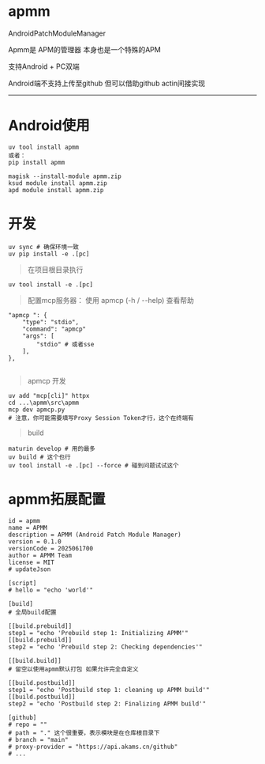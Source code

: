 # apmm

AndroidPatchModuleManager

Apmm是 APM的管理器 本身也是一个特殊的APM

支持Android + PC双端

Android端不支持上传至github 但可以借助github actin间接实现

---

# Android使用

```termux
uv tool install apmm
或者：
pip install apmm
```

```apmm.zip
magisk --install-module apmm.zip 
ksud module install apmm.zip
apd module install apmm.zip
```

# 开发

```uv
uv sync # 确保环境一致
uv pip install -e .[pc] 
```

> 在项目根目录执行

`uv tool install -e .[pc]`

> 配置mcp服务器：
> 使用 apmcp (-h / --help) 查看帮助 

```apmcp
"apmcp ": {
    "type": "stdio",
    "command": "apmcp"
    "args": [
        "stdio" # 或者sse
    ],
},


```

> apmcp 开发
``` mcp
uv add "mcp[cli]" httpx
cd ...\apmm\src\apmm
mcp dev apmcp.py
# 注意，你可能需要填写Proxy Session Token才行，这个在终端有
```

> build

```build
maturin develop # 用的最多
uv build # 这个也行
uv tool install -e .[pc] --force # 碰到问题试试这个

```



# apmm拓展配置

```module.prop
id = apmm
name = APMM
description = APMM (Android Patch Module Manager) 
version = 0.1.0
versionCode = 2025061700
author = APMM Team
license = MIT
# updateJson

[script]
# hello = "echo 'world'"

[build]
# 全局build配置

[[build.prebuild]]
step1 = "echo 'Prebuild step 1: Initializing APMM'"
[[build.prebuild]]
step2 = "echo 'Prebuild step 2: Checking dependencies'"

[[build.build]]
# 留空以使用apmm默认打包 如果允许完全自定义

[[build.postbuild]]
step1 = "echo 'Postbuild step 1: cleaning up APMM build'"
[[build.postbuild]]
step2 = "echo 'Postbuild step 2: Finalizing APMM build'"

[github]
# repo = ""
# path = "." 这个很重要，表示模块是在仓库根目录下
# branch = "main"
# proxy-provider = "https://api.akams.cn/github"
# ...


```
